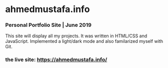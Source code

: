 # ahmedmustafa.info
### Personal Portfolio Site | June 2019

This site will display all my projects. It was written in HTML/CSS and JavaScript.
Implemented a light/dark mode and also familarized myself with Git.

###
### the live site: https://ahmedmustafa.info/
